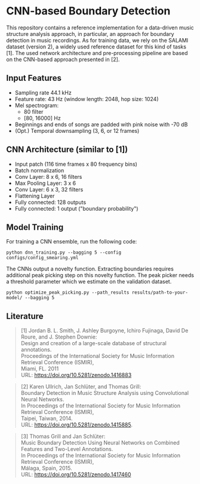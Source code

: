 # CNN-based Boundary Detection

This repository contains a reference implementation for a data-driven music structure
analysis approach, in particular, an approach for boundary detection in music recordings.
As for training data, we rely on the SALAMI dataset (version 2), a widely used reference dataset
for this kind of tasks [1].
The used network architecture and pre-processing pipeline are based on the
CNN-based approach presented in [2].

## Input Features

* Sampling rate 44.1 kHz
* Feature rate: 43 Hz (window length: 2048, hop size: 1024)
* Mel spectrogram:
  - 80 filter
  - [80, 16000] Hz
* Beginnings and ends of songs are padded with pink noise with -70 dB
* (Opt.) Temporal downsampling (3, 6, or 12 frames)

## CNN Architecture (similar to [1])

* Input patch (116 time frames x 80 frequency bins)
* Batch normalization
* Conv Layer: 8 x 6, 16 filters
* Max Pooling Layer: 3 x 6
* Conv Layer: 6 x 3, 32 filters
* Flattening Layer
* Fully connected: 128 outputs
* Fully connected: 1 output ("boundary probability")

## Model Training

For training a CNN ensemble, run the following code:
```
python dnn_training.py --bagging 5 --config configs/config_smearing.yml
```

The CNNs output a novelty function. Extracting boundaries requires additional peak picking step
on this novelty function. The peak picker needs a threshold parameter which we estimate
on the validation dataset.
```
python optimize_peak_picking.py --path_results results/path-to-your-model/ --bagging 5
``` 

## Literature

> [1] Jordan B. L. Smith, J. Ashley Burgoyne, Ichiro Fujinaga, David De Roure, and J. Stephen Downie:<br />
    Design and creation of a large-scale database of structural annotations.<br />
    Proceedings of the International Society for Music Information Retrieval Conference (ISMIR),<br />
    Miami, FL. 2011<br />
    URL: https://doi.org/10.5281/zenodo.1416883

> [2] Karen Ullrich, Jan Schlüter, and Thomas Grill:<br />
    Boundary Detection in Music Structure Analysis using Convolutional Neural Networks.<br />
    In Proceedings of the International Society for Music Information Retrieval Conference (ISMIR),<br />
    Taipei, Taiwan, 2014.<br />
    URL: https://doi.org/10.5281/zenodo.1415885.

> [3] Thomas Grill and Jan Schlüter:<br />
    Music Boundary Detection Using Neural Networks on Combined Features and Two-Level Annotations.<br />
    In Proceedings of the International Society for Music Information Retrieval Conference (ISMIR),<br />
    Málaga, Spain, 2015.<br />
    URL: https://doi.org/10.5281/zenodo.1417460